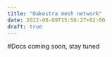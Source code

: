 ```yaml
---
title: "Oakestra mesh network"
date: 2022-08-09T15:56:27+02:00
draft: true
---
```


#Docs coming soon, stay tuned
